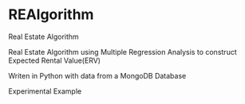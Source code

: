 # REAlgorithm
Real Estate Algorithm

Real Estate Algorithm using Multiple Regression Analysis to construct Expected Rental Value(ERV)

Writen in Python with data from a MongoDB Database

Experimental Example
